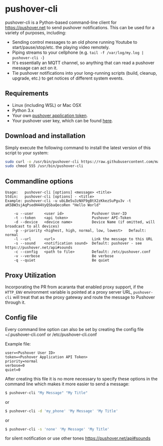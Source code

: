 pushover-cli
==========

pushover-cli is a Python-based command-line client for https://pushover.net to send pushover notifications.  This can be used for a variety
of purposes, including:

* Sending control messages to an old phone running Youtube to start/pause/stop/etc. the playing video remotely.
* Piping streams to your cellphone (e.g. `tail -f /var/log/my.log | pushover-cli -`)
* It's essentially an MQTT channel, so anything that can read a pushover message can act on it.
* Tie pushover notifications into your long-running scripts (build, cleanup, upgrade, etc.) to get notices of different system events.

Requirements
------------
* Linux (including WSL) or Mac OSX
* Python 3.x
* Your own [pushover application token](https://pushover.net/apps/build).
* Your pushover user key, which can be found [here](https://pushover.net).


Download and installation
-------------------------

Simply execute the following command to install the latest version of this script to your system:

```sh
sudo curl -o /usr/bin/pushover-cli https://raw.githubusercontent.com/markus-perl/pushover-cli/master/pushover-cli 
sudo chmod 555 /usr/bin/pushover-cli
```    

Commandline options
-------------------

```
Usage:   pushover-cli [options] <message> <title>
Stdin:   pushover-cli [options] - <title>
Example: pushover-cli -u ubLBe5u3zNXF9gBtX2zKkezSuPgu3v -t aK5BW3sjAqPsedH44VyQSbaQecoRen "Hello World"

    -u --user     <user id>             Pushover User-ID
    -t --token    <api token>           Pushover API-Token
    -d --device   <device name>         Device Name (if omitted, will broadcast to all devices)
    -p --priority <highest, high, normal, low, lowest>   Default: normal
    -l --url      <url>                 Link the message to this URL
    -s --sound    <notification sound>  Default: pushover - see https://pushover.net/api#sounds
    -c --config   <path to file>        Default: /etc/pushover.conf
    -v --verbose                        Be verbose
    -q --quiet                          Be quiet
```

Proxy Utilization
-------------------

Incorporating the PR from acaranta that enabled proxy support, if the `HTTP_ENV` environment variable is 
pointed at a proxy server URL, `pushover-cli` will treat that as the proxy gateway and route the message
to Pushover through it.


Config file
-------------------

Every command line option can also be set by creating the config file ~/.pushover-cli.conf or /etc/pushover-cli.conf

Example file:

```
user=<Pushover User ID>
token=<Pushover Application API Token>
priority=normal
verbose=0
quiet=0
```

After creating this file it is no more necessary to specify these options in the command line which makes it more easier to send a message:
```sh
$ pushover-cli "My Message" "My Title"
```

or

```sh
$ pushover-cli -d 'my_phone' 'My Message' 'My Title'
```

or

```sh
$ pushover-cli -s 'none' 'My Message' 'My Title'
```
for silent notification or use other tones https://pushover.net/api#sounds
